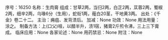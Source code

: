 序号：16250
名称：生肉膏
组成：甘草2两，当归2两，白芷2两，苁蓉2两，蜀椒2两，细辛2两，乌喙6分（生用），蛇衔1两，薤白20茎，干地黄3两。
出处：《千金》卷二十二。
主治：痈疽、发背溃后。
加减：None
功效：None
用法用量：涂之。
制备方法：上(口父)咀，以醋半升，渍1宿，猪膏2斤煎令沸，三上三下膏成。
临床应用：None
各家论述：None
用药禁忌：None
附注：None
